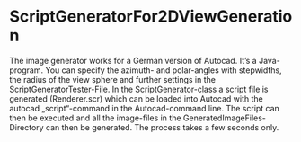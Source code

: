 # ScriptGeneratorFor2DViewGeneration
The image generator works for a German version of Autocad. It’s a Java-program. You can specify the azimuth- and polar-angles with stepwidths, the radius of the view sphere and further settings in the ScriptGeneratorTester-File. In the ScriptGenerator-class a script file is generated (Renderer.scr) which can be loaded into Autocad with the autocad „script“-command in the Autocad-command line. The script can then be executed and all the image-files in the GeneratedImageFiles-Directory can then be generated. The process takes a few seconds only.

